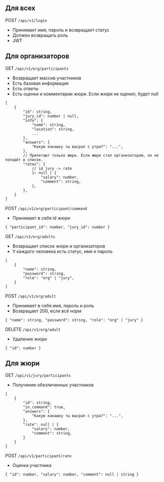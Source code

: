 ## Для всех

POST `/api/v1/login`
- Принимает имя, пароль и возвращает статус
- Должен возвращать роль
- JWT

## Для организаторов

GET `/api/v1/org/participants`
- Возвращает массив участников
- Есть базовая информация
- Есть ответы
- Есть оценки и комментарии жюри. Если жюри не оценил, будет null
```
[
    {
        "id": string,
        "jury_id": number | null,
        "info": {
            "name": string,
            "location": string,
            ...
        },
        "answers": {
            "Какую какашку ты высрал с утра?": "...",    
        },
        // Прилетают только жюри. Если жюри стал организатором, он не попадёт в список.
        "rates": {
            // id jury -> rate
            1: null | {
                "salary": number,
                "comment": string, 
            },
        },
    }
]
```


POST `/api/v1/org/participant/command`
- Принимает в себя id жюри
```
{ "participant_id": number, "jury_id": number }
```


GET `/api/v1/org/adults`
- Возвращает список жюри и организаторов
- У каждого человека есть статус, имя и пароль
```
[
    {
        "name": string,
        "password": string,
        "role": "org" | "jury",
    }
]
```


POST `/api/v1/org/adult`
- Принимает в себя имя, пароль и роль
- Возвращает 200, если всё норм
```
{ "name": string, "password": string, "role": "org" | "jury" }
```

DELETE `/api/v1/org/adult`
- Удаление жюри
```
{ "id": number }
```


## Для жюри

GET `/api/v1/jury/participants`
- Получение обезличенных участников
```
[
    {
        "id": string,
        "in_command": true,
        "answers": {
            "Какую какашку ты высрал с утра?": "...",    
        },
        "rate": null | {
            "salary": number,
            "comment": string, 
        }
    }
]
```


POST `/api/v1/participant/rate`
- Оценка участника
```
{ "id": number, "salary": number, "comment": null | string }
```
